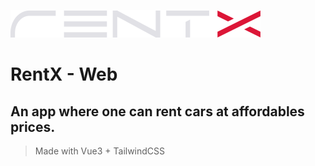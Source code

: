 ![RentX](./src/assets/logo.svg)

# RentX - Web

## An app where one can rent cars  at affordables prices.

> Made with Vue3 + TailwindCSS
